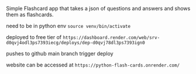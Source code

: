 Simple Flashcard app that takes a json of questions and answers and shows them as flashcards.

need to be in python env `source venv/bin/activate`

deployed to free tier of `https://dashboard.render.com/web/srv-d0qvj4odl3ps7393iecg/deploys/dep-d0qvj78dl3ps7393ign0`

pushes to github main branch trigger deploy

website can be accessed at `https://python-flash-cards.onrender.com/`